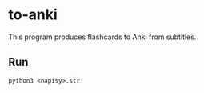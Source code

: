 # to-anki
This program produces flashcards to Anki from subtitles.

## Run

```
python3 <napisy>.str
```